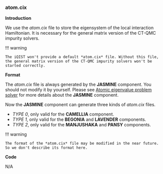 ### atom.cix

**Introduction**

We use the *atom.cix* file to store the eigensystem of the local interaction Hamiltonian. It is necessary for the general matrix version of the CT-QMC impurity solvers.

!!! warning

    The iQIST won't provide a default *atom.cix* file. Without this file, the general matrix version of the CT-QMC impurity solvers won't be started correctly.

**Format**

The *atom.cix* file is always generated by the **JASMINE** component. You should not modify it by yourself. Please see [Atomic eigenvalue problem solver](../ch06/README.md) for more details about the **JASMINE** component.

Now the **JASMINE** component can generate three kinds of *atom.cix* files.

* *TYPE 0*, only valid for the **CAMELLIA** component.
* *TYPE 1*, only valid for the **BEGONIA** and **LAVENDER** components.
* *TYPE 2*, only valid for the **MANJUSHAKA** and **PANSY** components.

!!! warning

    The format of the *atom.cix* file may be modified in the near future. So we don't describe its format here.

**Code**

N/A